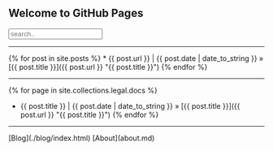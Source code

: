 ## Welcome to GitHub Pages

<form style="margin-bottom:10px;"><input type="text" placeholder="search.."></form>

<hr/>
{% for post in site.posts %}
  *   <span>{{ post.url }} | {{ post.date | date_to_string }}</span> » [{{ post.title }}]({{ post.url }} "{{ post.title }}")
{% endfor %}
<hr/>


{% for page in site.collections.legal.docs %}
  *   <span>{{ post.title }} | {{ post.date | date_to_string }}</span> » [{{ post.title }}]({{ post.url }} "{{ post.title }}")
{% endfor %}

<hr/>
[Blog](./blog/index.html)
[About](about.md)
